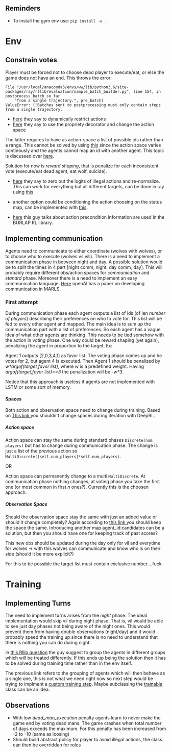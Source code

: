 
## Reminders
- To install the gym env use: `pip install -e .` 

# Env

## Constrain votes
Player must be forced not to choose dead player to execute/eat, or else the game does not have an end. This throws the error:

```
File "/usr/local/anaconda3/envs/ww/lib/python3.6/site-packages/ray/rllib/evaluation/sample_batch_builder.py", line 154, in postprocess_batch_so_far
    "from a single trajectory.", pre_batch)
ValueError: ('Batches sent to postprocessing must only contain steps from a single trajectory.
```
- [here](https://github.com/openai/gym/issues/1264) they say to dynamically restrict actions
- [here](https://stackoverflow.com/questions/45001361/open-ai-enviroment-with-changing-action-space-after-each-step) they say to use the propriety decorator and change the action space

The latter requires to have as action-space a list of possible ids rather than a range.
This cannot be solved by using [this](https://stackoverflow.com/questions/57910677/openai-gym-action-space-how-to-limit-choices) since the action space varies continously and the agents cannot map an id with another agent.
This topic is discussed over [here](https://github.com/hill-a/stable-baselines/issues/108).

Solution for now is _reward shaping_, that is penalize for each inconsistent vote (execute/eat dead agent, eat wolf, suicide).

- [here](https://ai.stackexchange.com/questions/7755/how-to-implement-a-constrained-action-space-in-reinforcement-learning) they say 
to zero out the logits of illegal actions and re-normalize. This can work for everything but all different targets, can be done in ray using [this](https://ray.readthedocs.io/en/latest/rllib-models.html#custom-action-distributions)

- another option could be conditioning the action choosing on the status map, can be implemented with [this](https://ray.readthedocs.io/en/latest/rllib-models.html#custom-action-distributions).


- [here](https://www.quora.com/How-do-I-let-AI-know-that-only-some-actions-are-available-during-specific-states-in-reinforcement-learning) this guy talks about action precondition information are used in the BURLAP RL library.

## Implementing communication

Agents need to communicate to either coordinate (wolves with wolves), or to choose who to execute (wolves vs vill).
There is a need to implement a communication phase in between night and day. 
A possible solution would be  to split the times in 4 part [night comm, night, day comm, day]. 
This will probably require different obs/action spaces for _communication_ and _standrd_ phase.
Moreover there is a need to implement an easy communication language. [Here](https://openai.com/blog/learning-to-communicate/) openAI has a paper on developing communication in MARLS.

### First attempt

During communication phase each agent outputs a list of ids (of len _number of players_) describing their preferences on who to vote for.
This list will be fed to every other agent and mapped. The main idea is to sum up the communication part with a list of preferences. 
So each agent has a vague idea of what other agents are thinking. This needs to be tied somehow with the action in voting phase.
One way could be reward shaping (yet again), penalizing the agent in proportion to the target. Ex:

Agent 1 outputs [2,0,3,4,1] as favor list. The voting phase comes up and he votes for 2, but agent 4 is executed.
Then Agent 1 should be penalized by _w*argof(target,favor list)_, where _w_ is a predefined weight. Having _argof(target,favor list)==3_ the penalization will be _-w*3_.


Notice that this approach is useless if agents are not implemented with LSTM or some sort of memory.

#### Spaces

Both action and observation space need to change during training.
Based on [This link ](https://ai.stackexchange.com/questions/9491/inconsistent-action-space-in-reinforcement-learning) you shouldn't 
change spaces during iteration with DeepRL.


##### Action space

Action space can stay the same during standard phases `Discrete(num players)` but has to change during communication phase.
The change is just a list of the previous action so  `MultiDiscrete([self.num_players]*self.num_players)`.

OR 

Action space can permanently change to a multi `MultiDiscrete`. At communication phase nothing changes, at voting phase you take the first one (or most common in first _n_ ones?). Currently this is the choosen approach.

##### Observation Space

Should the observation space stay the same with just an added value or should it change completely?
Again according to [this link ](https://ai.stackexchange.com/questions/9491/inconsistent-action-space-in-reinforcement-learning) you should keep the space the same.
Introducing another map agent_id:candidates can be a solution, but then you should have one for keeping track of past scores?

This new obs should be updated during the day only for vil and everytime for wolves -> with this wolves can communicate and know who is on their side (should it be more explicit?)

For this to be possible the target list must contain exclusive number....fuck

# Training

## Implementing Turns
The need to implement turns arises from the _night_ phase. The ideal implementation would skip vil during night phase.
That is, vil would be able to see just day phases not being aware of the night ones. This would prevent them from having double observations (night/day) and 
it would probably speed the training up since there is no need to understand that there is nothing you can do during night.

In [this Rllib question](https://github.com/ray-project/ray/issues/3547) the guy suggest to group the agents in different groups which will be treated differently.
If this ends up being the solution then it has to be solved during training time rather than in the env itself.

The previous link refers to the grouping of agents which will then behave as a single one, this is not what we need right now so next step would be trying to implment a [custom training step](https://ray.readthedocs.io/en/latest/rllib-training.html#custom-training-workflows). Maybe subclassing the [trainable](https://ray.readthedocs.io/en/latest/tune-usage.html#trainable-api) class can be an idea.

## Observations

- With low _dead_man_execution_ penalty agents learn to never make the game end by voting dead mans. The game crashes when total number of days exceeds the maximum. For this penalty has been increased from -2 to -10 (same as loosing)
- Should build abstract policy for player to avoid illegal actions, the class can then be overridden for roles